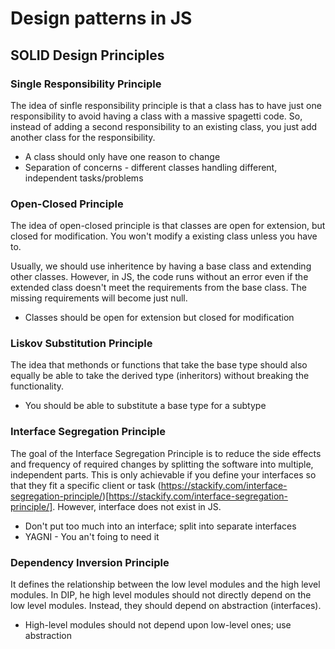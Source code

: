 # Design patterns in JS

## SOLID Design Principles

### Single Responsibility Principle
The idea of sinfle responsibility principle is that a class has to have just one responsibility to avoid having a class with a massive spagetti code. So, instead of adding a second responsibility to an existing class, you just add another class for the responsibility.

- A class should only have one reason to change
- Separation of concerns - different classes handling different, independent tasks/problems

### Open-Closed Principle
The idea of open-closed principle is that classes are open for extension, but closed for modification. You won't modify a existing class unless you have to.

Usually, we should use inheritence by having a base class and extending other classes. However, in JS, the code runs without an error even if the extended class doesn't meet the requirements from the base class. The missing requirements will become just null.

- Classes should be open for extension but closed for modification

### Liskov Substitution Principle
The idea that methonds or functions that take the base type should also equally be able to take the derived type (inheritors) without breaking the functionality.

- You should be able to substitute a base type for a subtype

### Interface Segregation Principle
The goal of the Interface Segregation Principle is to reduce the side effects and frequency of required changes by splitting the software into multiple, independent parts. This is only achievable if you define your interfaces so that they fit a specific client or task (https://stackify.com/interface-segregation-principle/)[https://stackify.com/interface-segregation-principle/]. However, interface does not exist in JS.

- Don't put too much into an interface; split into separate interfaces
- YAGNI - You an't foing to need it

### Dependency Inversion Principle
It defines the relationship between the low level modules and the high level modules. In DIP, he high level modules should not directly depend on the low level modules. Instead, they should depend on abstraction (interfaces).

- High-level modules should not depend upon low-level ones; use abstraction